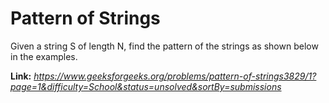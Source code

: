 # Pattern of Strings
Given a string S of length N, find the pattern of the strings as shown below in the examples.

**Link:** _https://www.geeksforgeeks.org/problems/pattern-of-strings3829/1?page=1&difficulty=School&status=unsolved&sortBy=submissions_
